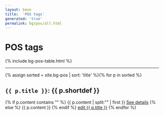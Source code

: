 ```yaml
---
layout: base
title:  'POS tags'
generated: 'true'
permalink: bg/pos/all.html
---
```


# POS tags

{% include bg-pos-table.html %}

----------

{% assign sorted = site.bg-pos | sort: 'title' %}{% for p in sorted %}
<a id="al-bg-pos/{{ p.title }}" class="al-dest"/>
<h2><code>{{ p.title }}</code>: {{ p.shortdef }}</h2>
{% if p.content contains "<!--details-->" %}    
{{ p.content | split:"<!--details-->" | first }}
<a href="{{ p.title }}" class="al-doc">See details</a>
{% else %}
{{ p.content }}
{% endif %}
<a href="{{ site.git_edit }}/{% if p.collection %}{{ p.relative_path }}{% else %}{{ p.path }}{% endif %}" target="#">edit {{ p.title }}</a>
{% endfor %}
